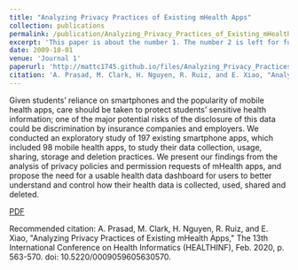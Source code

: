 ```yaml
---
title: "Analyzing Privacy Practices of Existing mHealth Apps"
collection: publications
permalink: /publication/Analyzing_Privacy_Practices_of_Existing_mHealth_Apps
excerpt: 'This paper is about the number 1. The number 2 is left for future work.'
date: 2009-10-01
venue: 'Journal 1'
paperurl: 'http://mattc1745.github.io/files/Analyzing_Privacy_Practices_of_Existing_mHealth_Apps.pdf'
citation: 'A. Prasad, M. Clark, H. Nguyen, R. Ruiz, and E. Xiao, "Analyzing Privacy Practices of Existing mHealth Apps," The 13th International Conference on Health Informatics (HEALTHINF), Feb. 2020, p. 563-570. doi: 10.5220/0009059605630570.'
---
```

Given students’ reliance on smartphones and the popularity of mobile health apps, care should be taken to protect
students’ sensitive health information; one of the major potential risks of the disclosure of this data could
be discrimination by insurance companies and employers. We conducted an exploratory study of 197 existing
smartphone apps, which included 98 mobile health apps, to study their data collection, usage, sharing, storage
and deletion practices. We present our findings from the analysis of privacy policies and permission requests
of mHealth apps, and propose the need for a usable health data dashboard for users to better understand and
control how their health data is collected, used, shared and deleted.

[PDF](http://mattc1745.github.io/files/Analyzing_Privacy_Practices_of_Existing_mHealth_Apps.pdf)

Recommended citation: A. Prasad, M. Clark, H. Nguyen, R. Ruiz, and E. Xiao, "Analyzing Privacy Practices of Existing mHealth Apps," The 13th International Conference on Health Informatics (HEALTHINF), Feb. 2020, p. 563-570. doi: 10.5220/0009059605630570.